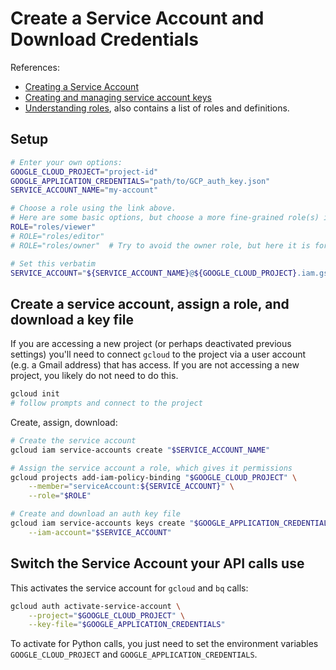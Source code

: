 # Create a Service Account and Download Credentials

References:

- [Creating a Service Account](https://cloud.google.com/iam/docs/creating-managing-service-accounts#creating)
- [Creating and managing service account keys](https://cloud.google.com/iam/docs/creating-managing-service-account-keys)
- [Understanding roles](https://cloud.google.com/iam/docs/understanding-roles), also contains a list of roles and definitions.

<!-- - https://cloud.google.com/iam/docs/granting-changing-revoking-access
- https://cloud.google.com/iam/docs/manage-access-other-resources
    - bigquery has a separate sdk: https://cloud.google.com/bigquery/docs/reference/bq-cli-reference#bq_add-iam-policy-binding
- https://cloud.google.com/iam/docs/understanding-roles#predefined
- https://cloud.google.com/sdk/gcloud/reference/resource-manager -->

## Setup

```bash
# Enter your own options:
GOOGLE_CLOUD_PROJECT="project-id"
GOOGLE_APPLICATION_CREDENTIALS="path/to/GCP_auth_key.json"
SERVICE_ACCOUNT_NAME="my-account"

# Choose a role using the link above.
# Here are some basic options, but choose a more fine-grained role(s) if you can.
ROLE="roles/viewer"
# ROLE="roles/editor"
# ROLE="roles/owner"  # Try to avoid the owner role, but here it is for convenience.

# Set this verbatim
SERVICE_ACCOUNT="${SERVICE_ACCOUNT_NAME}@${GOOGLE_CLOUD_PROJECT}.iam.gserviceaccount.com"
```

## Create a service account, assign a role, and download a key file

If you are accessing a new project (or perhaps deactivated previous settings)
you'll need to connect `gcloud` to the project via a
user account (e.g. a Gmail address) that has access.
If you are not accessing a new project, you likely do not need to do this.

```bash
gcloud init
# follow prompts and connect to the project
```

Create, assign, download:

```bash
# Create the service account
gcloud iam service-accounts create "$SERVICE_ACCOUNT_NAME"

# Assign the service account a role, which gives it permissions
gcloud projects add-iam-policy-binding "$GOOGLE_CLOUD_PROJECT" \
    --member="serviceAccount:${SERVICE_ACCOUNT}" \
    --role="$ROLE"

# Create and download an auth key file
gcloud iam service-accounts keys create "$GOOGLE_APPLICATION_CREDENTIALS" \
    --iam-account="$SERVICE_ACCOUNT"
```

## Switch the Service Account your API calls use

This activates the service account for `gcloud` and `bq` calls:

```bash
gcloud auth activate-service-account \
    --project="$GOOGLE_CLOUD_PROJECT" \
    --key-file="$GOOGLE_APPLICATION_CREDENTIALS"
```

To activate for Python calls, you just need to set the environment variables
`GOOGLE_CLOUD_PROJECT` and `GOOGLE_APPLICATION_CREDENTIALS`.
